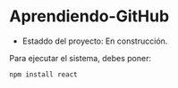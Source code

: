 <h1> Aprendiendo-GitHub </h1>

- Estaddo del proyecto: En construcción.

Para ejecutar el sistema, debes poner:

````npm install react````
